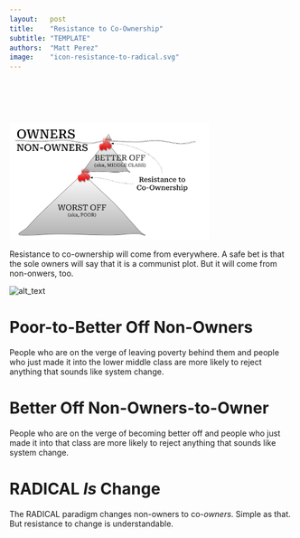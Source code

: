 ```yaml
---
layout:   post
title:    "Resistance to Co-Ownership"
subtitle: "TEMPLATE"
authors:  "Matt Perez"
image:    "icon-resistance-to-radical.svg"
---
```


<div style="display:none;">
 <p>Resistance to co-ownership will come from everywhere. A safe bet is that the sole owners will say that it is a communist plot. But it will come from non-onwers, too.</p>
</div>

<h1>&nbsp;</h1>
 <div class="_center">
  <img
   src="/assets/img/resistance-to-radical.svg"
   width="70%"
   alt="">
 </div>
 <p>Resistance to co-ownership will come from everywhere. A safe bet is that the sole owners will say that it is a communist plot. But it will come from non-onwers, too.</p>

<img src="images/image1.png" width="" alt="alt_text" title="image_tooltip">

<h1>Poor-to-Better Off Non-Owners</h1>
 <p>People who are on the verge of leaving poverty behind them and people who just made it into the lower middle class are more likely to reject anything that sounds like system change.</p>

<h1>Better Off Non-Owners-to-Owner</h1>
 <p>People who are on the verge of becoming better off and people who just made it into that class are more likely to reject anything that sounds like system change.</p>

<h1><span class="_paradigm">RADICAL</span> <em>Is</em> Change</h1>
 <p>The <span class="_paradigm">RADICAL</span> paradigm changes non-owners to co-<em>owners</em>. Simple as that. But resistance to change is understandable.</p>